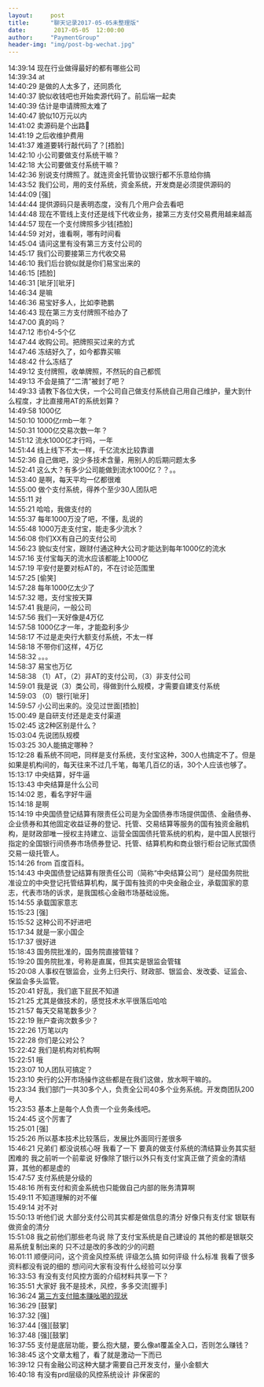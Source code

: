 ```yaml
---  
layout:     post  
title:      "聊天记录2017-05-05未整理版"    
date:        2017-05-05  12:00:00    
author:     "PaymentGroup"    
header-img: "img/post-bg-wechat.jpg"    
---  
```


   14:39:14  现在行业做得最好的都有哪些公司  
   14:39:34  at  
   14:40:29  是做的人太多了，还同质化  
   14:40:37  貌似收钱吧也开始卖源代码了。前后端一起卖  
   14:40:39  估计是申请牌照太难了  
   14:40:47  貌似10万元以内  
   14:41:02  卖源码是个出路  
   14:41:19  之后收维护费用  
   14:41:37  难道要转行敲代码了？[捂脸]  
   14:42:10  小公司要做支付系统干嘛？  
   14:42:18  大公司要做支付系统干嘛？  
   14:42:36  别说支付牌照了。就连资金托管协议银行都不乐意给你搞  
   14:43:52  我们公司，用的支付系统，资金系统，开发商是必须提供源码的  
   14:44:09  [强]  
   14:44:44  提供源码只是表明态度，没有几个用户会去看吧  
   14:44:48  现在不管线上支付还是线下代收业务，接第三方支付交易费用越来越高  
   14:44:57  现在一个支付牌照多少钱[捂脸]  
   14:44:59  对对，谁看啊，哪有时间看  
   14:45:04  请问这里有没有第三方支付公司的  
   14:45:17  我们公司要接第三方代收交易  
   14:46:10  我们后台貌似就是你们易宝出来的  
   14:46:15  [捂脸]  
   14:46:31  [呲牙][呲牙]  
   14:46:34  是嘛  
   14:46:36  易宝好多人，比如李艳鹏  
   14:46:43  现在第三方支付牌照不给办了  
   14:47:00  真的吗？  
   14:47:12  市价4-5个亿  
   14:47:44  收购公司。把牌照买过来的方式  
   14:47:46  冻结好久了，如今都靠买嘛  
   14:48:42  什么冻结了  
   14:49:12  支付牌照，收单牌照，不然玩的自己都慌  
   14:49:13  不会是搞了“二清”被封了吧？  
   14:49:33  请教下各位大侠，一个公司自己做支付系统自己用自己维护，量大到什么程度，才比直接用AT的系统划算？  
   14:49:58  1000亿  
   14:50:10  1000亿rmb一年？  
   14:50:31  1000亿交易次数一年？  
   14:51:12  流水1000亿才行吗，一年  
   14:51:44  线上线下不太一样，千亿流水比较靠谱  
   14:52:36  自己做吧，没少多技术含量，用别人的后期问题太多  
   14:52:41  这么大？有多少公司能做到流水1000亿？？。。  
   14:53:40  是啊，每天平均一亿都很难  
   14:55:00  做个支付系统，得养个至少30人团队吧  
   14:55:11  对  
   14:55:21  哈哈，我做支付的  
   14:55:37  每年1000万没了吧，不懂，乱说的  
   14:55:48  1000万走支付宝，能走多少流水？  
   14:56:08  你们XX有自己的支付公司  
   14:56:23  貌似支付宝，跟财付通这种大公司才能达到每年1000亿的流水  
   14:57:16  支付宝每天的流水应该都能上1000亿  
   14:57:19  平安付是要对标AT的，不在讨论范围里  
   14:57:25  [偷笑]  
   14:57:28  每年1000亿太少了  
   14:57:32  嗯，支付宝按天算  
   14:57:41  我是问，一般公司  
   14:57:56  我们一天好像是4万亿  
   14:57:58  1000亿才一年，才能盈利多少  
   14:58:17  不过是走央行大额支付系统，不太一样  
   14:58:18  不带你们这样，4万亿  
   14:58:32  。。。  
   14:58:37  易宝也万亿  
   14:58:38  （1）AT，（2）非AT的支付公司，（3）非支付公司  
   14:59:01  我是说（3）类公司，得做到什么规模，才需要自建支付系统  
   14:59:03  （0）银行[呲牙]  
   14:59:57  小公司出来的。没见过世面[捂脸]  
   15:00:49  是自研支付还是走支付渠道  
   15:02:45  这2种区别是什么？  
   15:03:04  先说团队规模  
   15:03:25  30人能搞定哪种？  
   15:12:28  看系统不同吧，同样是支付系统，支付宝这种，300人也搞定不了。但是如果是机构间的，每天往来不过几千笔，每笔几百亿的话，30个人应该也够了。  
   15:13:17  中央结算，好牛逼  
   15:13:43  中央结算是什么公司  
   15:14:02  恩，看名字好牛逼  
   15:14:18  是啊  
   15:14:19  中央国债登记结算有限责任公司是为全国债券市场提供国债、金融债券、企业债券和其他固定收益证券的登记、托管、交易结算等服务的国有独资金融机构，是财政部唯一授权主持建立、运营全国国债托管系统的机构，是中国人民银行指定的全国银行间债券市场债券登记、托管、结算机构和商业银行柜台记账式国债交易一级托管人。  
   15:14:26  from 百度百科。  
   15:14:43  中央国债登记结算有限责任公司（简称“中央结算公司”）是经国务院批准设立的中央登记托管结算机构，属于国有独资的中央金融企业，承载国家的意志，代表市场的诉求，是我国核心金融市场基础设施。  
   15:14:55  承载国家意志  
   15:15:23  [强]  
   15:15:52  这种公司不好进吧  
   15:17:34  就是一家小国企  
   15:17:37  很好进  
   15:18:43  国务院批准的，国务院直接管辖？  
   15:19:20  国务院批准，号称是直属，但其实是银监会管辖  
   15:20:08  人事权在银监会，业务上归央行、财政部、银监会、发改委、证监会、保监会多头监管。  
   15:20:41  好乱，我们底下屁民不知道  
   15:21:25  尤其是做技术的，感觉技术水平很落后哈哈  
   15:21:57  每天交易笔数多少？  
   15:22:19  账户查询次数多少？  
   15:22:26  1万笔以内  
   15:22:28  你们是公对公？  
   15:22:42  我们是机构对机构啊  
   15:22:51  哦  
   15:23:07  10人团队可搞定？  
   15:23:10  央行的公开市场操作这些都是在我们这做，放水啊干嘛的。  
   15:23:34  我们部门一共30多个人，负责全公司40多个业务系统。开发商团队200号人  
   15:23:53  基本上是每个人负责一个业务条线吧。  
   15:24:45  这个厉害了  
   15:25:01  [强]  
   15:25:26  所以基本技术比较落后，发展比外面同行差很多  
   15:46:21  兄弟们 都没说核心呀 我看了一下 要真的做支付系统的清结算业务其实挺困难的 我之前听一个前辈说 好像除了银行以外只有支付宝真正做了资金的清结算，其他的都是虚的  
   15:47:57  支付系统是分级的  
   15:48:16  所有支付和资金系统也只能做自己内部的账务清算啊  
   15:49:11  不知道理解的对不催  
   15:49:14  对不对  
   15:50:13  听他们说 大部分支付公司其实都是做信息的清分 好像只有支付宝 银联有做资金的清分  
   15:51:08  我之前他们那些老鸟说 除了支付宝系统是自己建设的 其他的都是银联交易系统复制出来的 只不过是改的多改的少的问题  
   16:01:11  顺便问问，这个资金风控系统 评级怎么搞 如何评级 什么标准 我看了很多资料都没有说的细的 想问问大家有没有什么经验可以分享  
   16:33:53  有没有支付风控方面的介绍材料共享一下？  
   16:35:51  大家好 我不是技术，风控，多多交流[握手]  
   16:36:24  [第三方支付赔本赚吆喝的现状](http://mp.weixin.qq.com/s?__biz=MzA3OTkyODg2Mg==&mid=2650680432&idx=1&sn=92f9814d101e2a9b39d27cc188f57323&chksm=87a68701b0d10e170b939373124e599c285edca09d78096857403d64e0e8c69145f48eefd044&mpshare=1&scene=1&srcid=050516fDYm8aYorir7Lf6sMg#rd)  
   16:36:29  [鼓掌]  
   16:37:32  [强]  
   16:37:44  [强][鼓掌]  
   16:37:48  [强][鼓掌]  
   16:37:55  支付是底层功能，要么抱大腿，要么像at覆盖全入口，否则怎么赚钱？  
   16:38:45  这个文章太粗了，看了就是激动一下而已  
   16:39:12  只有金融公司这种大腿才需要自己开发支付，量小金额大  
   16:40:18  有没有prd层级的风控系统设计 非保密的  
				    